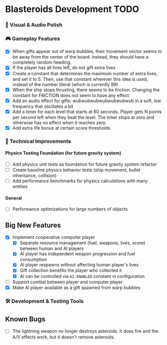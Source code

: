 # Blasteroids Development TODO

### 🎨 Visual & Audio Polish

### 🎮 Gameplay Features

- [x] When gifts appear out of warp bubbles, their movement vector seems to be
      away from the center of the board. Instead, they should have a completely
      random heading.
- [x] If the player has all lives left, do not gift extra lives
- [x] Create a constant that determines the maximum number of extra lives, and set it to 5. Then, use that constant wherever this idea is used, instead of the number literal (which is currently 99).
- [x] When the ship stops thrusting, there seems to be friction. Changing the
      constant for FRICTION does not seem to have any effect.
- [x] Add an audio effect for gifts: wubwubwubwubwubwubwub in a soft, low
      frequency that oscillates a bit
- [x] Add a timer for each level that starts at 60 seconds. Player gets N points
      per second left when they beat the level. The timer stops at zero and
      otherwise has no effect when it reaches zero.
- [x] Add extra life bonus at certain score thresholds

### 🔧 Technical Improvements

#### Physics Testing Foundation (for future gravity system)

- [ ] Add physics unit tests as foundation for future gravity system refactor
- [ ] Create baseline physics behavior tests (ship movement, bullet inheritance, collision)
- [ ] Add performance benchmarks for physics calculations with many entities

#### General

- [ ] Performance optimizations for large numbers of objects

## Big New Features

- [x] Implement cooperative computer player
  - [x] Separate resource management (fuel, weapons, lives, score) between human and AI players
  - [x] AI player has independent weapon progression and fuel consumption
  - [x] AI player respawns without affecting human player's lives
  - [x] Gift collection benefits the player who collected it
  - [x] AI can be controlled via `AI.ENABLED` constant in configuration
- [ ] Support combat between player and computer player
- [x] Make AI player available as a gift spawned from warp bubbles

### 🛠️ Development & Testing Tools

## Known Bugs

- [ ] The lightning weapon no longer destroys asteroids. It does fire and the
      A/V effects work, but it doesn't remove asteroids.
